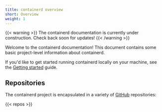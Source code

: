 ```yaml
---
title: containerd overview
short: Overview
weight: 1
---
```


{{< warning >}}
The containerd documentation is currently under construction. Check back soon for updates!
{{< /warning >}}

Welcome to the containerd documentation! This document contains some basic project-level information about containerd.

If you'd like to get started running containerd locally on your machine, see the [Getting started](https://github.com/containerd/containerd/blob/main/docs/getting-started.md) guide.

## Repositories

The containerd project is encapsulated in a variety of [GitHub](https://github.com) repositories:

{{< repos >}}
